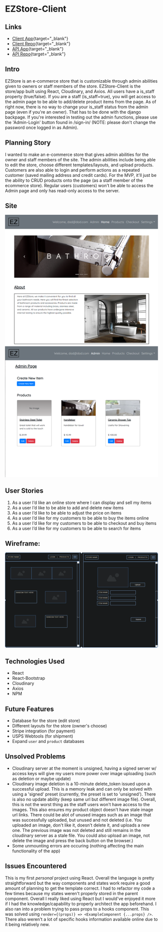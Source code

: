 # EZStore-Client

## Links
- [Client App](https://philingyuup.github.io/EZStore-Client/){target="_blank"}
- [Client Repo](https://github.com/philingyuup/EZStore-Client){target="_blank"}
- [API App](https://ezstore-server.herokuapp.com/){target="_blank"}
- [API Repo](https://github.com/philingyuup/EZStore-Server){target="_blank"}

## Intro
EZStore is an e-commerce store that is customizable through admin abilities given to owners or staff members of the store. EZStore-Client is the store/app built using React, Cloudinary, and Axios. All users have a is_staff property (true/false). If you are a staff (is_staff=true), you will get access to the admin page to be able to add/delete product items from the page. As of right now, there is no way to change your is_staff status from the admin page (even if you're an owner). That has to be done with the django backpage. If you're interested in testing out the admin functions, please use the 'Admin-Login' button found in /sign-in/ (NOTE: please don't change the password once logged in as Admin).

## Planning Story
I wanted to make an e-commerce store that gives admin abilities for the owner and staff members of the site. The admin abilities include being able to edit the store, choose different templates/layouts, and upload products. Customers are also able to login and perform actions as a repeated customer (saved mailing address and credit cards). For the MVP, it'll just be the ability to CRUD products onto the page (as a staff member of the ecommerce store). Regular users (customers) won't be able to access the Admin page and only has read-only access to the server.

## Site
![](public/home-page.png)
![](public/admin-page.png)

## User Stories
1. As a user I’d like an online store where I can display and sell my items
1. As a user I’d like to be able to add and delete new items
1. As a user I’d like to be able to adjust the price on items
1. As a user I’d like for my customers to be able to buy the items online
1. As a user I’d like for my customers to be able to checkout and buy items
1. As a user I’d like for my customers to be able to search for items

## Wireframe:
![](public/EZStore-WireFrame.png)

## Technologies Used
- React
- React-Bootstrap
- Cloudinary
- Axios
- NPM

## Future Features
- Database for the store (edit store)
- Different layouts for the store (owner's choose)
- Stripe integration (for payment)
- USPS Webtools (for shipment)
- Expand ```user``` and ```product``` databases

## Unsolved Problems
- Cloudinary server at the moment is unsigned, having a signed server w/ access keys will give my users more power over image uploading (such as deletion or maybe update)
- Cloudinary image deletion is a 10-minute delete_token issued upon a successful upload. This is a memory leak and can only be solved with using a 'signed' preset (currently, the preset is set to 'unsigned'). There is also no update ability (keep same url but different image file). Overall, this is not the worst thing as the staff users won't have access to the images. This also ensures my product object doesn't have stale image url links. There could be alot of unused images such as an image that was successfully uploaded, but unused and not deleted (i.e. You uploaded an image, don't like it, doesn't delete it, and uploads a new one. The previous image was not deleted and still remains in the cloudinary server as a stale file. You could also upload an image, not delete the image and press the back button on the browser.)
- Some unmounting errors are occuring (nothing affecting the main functionality of the app)

## Issues Encountered
This is my first *personal* project using React. Overall the language is pretty straightforward but the way components and states work require a good amount of planning to get the template correct. I had to refactor my code a few times because my states weren't properly stored in the parent component. Overall I really liked using React but I would've enjoyed it more if I had the knowledge/capability to properly architect the app beforehand. I also ran into a problem trying to pass props to a hooks component. This was solved using ```render={(props)} => <ExampleComponent {...props} />```. There also weren't a lot of specific hooks information available online due to it being relatively new.
